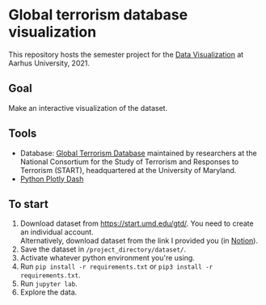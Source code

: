 # Global terrorism database visualization
This repository hosts the semester project for the [Data Visualization](https://kursuskatalog.au.dk/en/course/107652/Data-Visualization) at Aarhus University, 2021.

## Goal
Make an interactive visualization of the dataset.

## Tools
- Database: [Global Terrorism Database](https://start.umd.edu/gtd/) maintained by researchers at the National Consortium for the Study of Terrorism and Responses to Terrorism (START), headquartered at the University of Maryland.
- [Python Plotly Dash](https://dash.plotly.com/introduction)

## To start 
1. Download dataset from https://start.umd.edu/gtd/. You need to create an individual account.  
Alternatively, download dataset from the link I provided you (in [Notion](https://www.notion.so/Global-terrorism-database-visualization-c2c02ba71f414701a77fc86f19ef1ce8)).
2. Save the dataset in `/project_directory/dataset/`.
3. Activate whatever python environment you're using.
4. Run `pip install -r requirements.txt` or `pip3 install -r requirements.txt`.
5. Run `jupyter lab`.
6. Explore the data.
